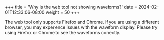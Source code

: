 +++
title = 'Why is the web tool not showing waveforms?'
date = 2024-02-01T12:33:06-08:00
weight = 50
+++


The web tool only supports Firefox and Chrome. If you are using a different browser, you may experience issues with the waveform display. Please try using Firefox or Chrome to see the waveforms correctly.